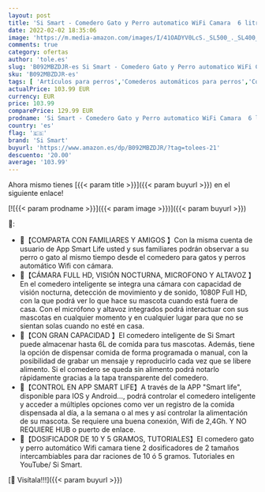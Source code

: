 ```yaml
---
layout: post
title: 'Si Smart - Comedero Gato y Perro automatico WiFi Camara  6 litros  Audio bidireccional  Visión Nocturna  Funciona con Alexa  Google Home y App Smart Life'
date: 2022-02-02 18:35:06
image: 'https://m.media-amazon.com/images/I/41OADYV0LcS._SL500_._SL400_.jpg'
comments: true
category: ofertas
author: 'tole.es'
slug: 'B092MBZDJR-es Si Smart - Comedero Gato y Perro automatico WiFi Camara 6...'
sku: 'B092MBZDJR-es'
tags: [ 'Artículos para perros','Comederos automáticos para perros','Comederos y bebederos para perros','Productos para mascotas','alexa','google','home','si smart', ]
actualPrice: 103.99 EUR
currency: EUR
price: 103.99
comparePrice: 129.99 EUR
prodname: 'Si Smart - Comedero Gato y Perro automatico WiFi Camara  6 litros  Audio bidireccional  Visión Nocturna  Funciona con Alexa  Google Home y App Smart Life'
country: 'es'
flag: '🇪🇸'
brand: 'Si Smart'
buyurl: 'https://www.amazon.es/dp/B092MBZDJR/?tag=tolees-21'
descuento: '20.00'
average: '103.99'
---
```


Ahora mismo tienes [{{< param title >}}]({{< param buyurl >}}) en el siguiente enlace!

[![{{< param prodname >}}]({{< param image >}})]({{< param buyurl >}})

🔎:

- 🐶【COMPARTA CON FAMILIARES Y AMIGOS 】Con la misma cuenta de usuario de App Smart Life usted y sus familiares podrán observar a su perro o gato al mismo tiempo desde el comedero para gatos y perros automático Wifi con cámara.
- 🐶【CÁMARA FULL HD, VISIÓN NOCTURNA, MICROFONO Y ALTAVOZ 】En el comedero inteligente se integra una cámara con capacidad de visión nocturna, detección de movimiento y de sonido, 1080P Full HD, con la que podrá ver lo que hace su mascota cuando está fuera de casa. Con el micrófono y altavoz integrados podrá interactuar con sus mascotas en cualquier momento y en cualquier lugar para que no se sientan solas cuando no esté en casa.
- 🐶【CON GRAN CAPACIDAD 】El comedero inteligente de Si Smart puede almacenar hasta 6L de comida para tus mascotas. Además, tiene la opción de dispensar comida de forma programada o manual, con la posibilidad de grabar un mensaje y reproducirlo cada vez que se libere alimento. Si el comedero se queda sin alimento podrá notarlo rápidamente gracias a la tapa transparente del comedero.
- 🐶【CONTROL EN APP SMART LIFE】A través de la APP "Smart life", disponible para IOS y Android..., podrá controlar el comedero inteligente y acceder a múltiples opciones como ver un registro de la comida dispensada al día, a la semana o al mes y así controlar la alimentación de su mascota. Se requiere una buena conexión, Wifi de 2,4Gh. Y NO REQUIERE HUB o puerto de enlace.
- 🐶【DOSIFICADOR DE 10 Y 5 GRAMOS, TUTORIALES】El comedero gato y perro automático Wifi camara tiene 2 dosificadores de 2 tamaños intercambiables para dar raciones de 10 ó 5 gramos. Tutoriales en YouTube/ Si Smart.

[🛒 Visítala!!!]({{< param buyurl >}})
